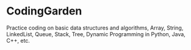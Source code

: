 # CodingGarden
Practice coding on basic data structures and algorithms, Array, String, LinkedList, Queue, Stack, Tree, Dynamic Programming in Python, Java, C++, etc.
